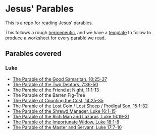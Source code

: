 # Jesus' Parables

This is a repo for reading Jesus' parables.

This follows a rough [hermeneutic](./HERMENEUTIC.md), and we have a
[template](./worksheet_template.md) to follow to produce a worksheet for every parable we
read.

## Parables covered

### Luke

* [The Parable of the Good Samaritan, 10:25-37](./worksheets/luke_10_25-37.md)
* [The Parable of the Two Debtors, 7:36-50](./worksheets/luke_7_36-50.md)
* [The Parable of the Friend at Night, 11:1-13](./worksheets/luke_11_1-13.md)
* The Parable of the Barren Fig-Tree
* [The Parable of Counting the Cost, 14:25-35](./worksheets/luke_14_25-35)
* [The Parable of the Lost Coin / Lost Sheep / Prodigal Son, 15:1-32](./worksheets/luke_15_1-32.md)
* [The Parable of the Shrewd Manager, Luke 16:1-15](./worksheets/luke_16_1-15.md)
* [The Parable of the Rich Man and Lazarus, Luke 16:19-31](./worksheets/luke_16_19-31.md)
* [The Parable of the Importunate Widow, Luke 18:1-8](./worksheets/luke_18_1-8.md)
* [The Parable of the Master and Servant, Luke 17:7-10](./worksheets/luke_17_7-10.md)
